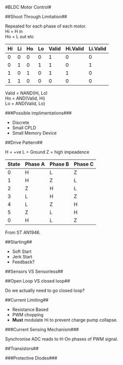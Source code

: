 #BLDC Motor Control#

##Shoot Through Limitation##

Repeated for each phase of each motor.  
Hi = H in  
Ho = L out etc  

| Hi | Li | Ho | Lo | Valid | Hi.Valid | Li.Valid |  
|----|----|----|----|-------|----------|----------|  
|  0 |  0 |  0 |  0 |     1 |        0 |        0 |  
|  0 |  1 |  0 |  1 |     1 |        0 |        1 |  
|  1 |  0 |  1 |  0 |     1 |        1 |        0 |  
|  1 |  1 |  0 |  0 |     0 |        0 |        0 |  
 
Valid = NAND(Hi, Lo)  
Ho = AND(Valid, Hi)  
Lo = AND(Valid, Lo)  

###Possible implimentations###

- Discrete
- Small CPLD
- Small Memory Device

##Drive Pattern##

H = +ve L = Ground Z = high impeadence  

|State|Phase A | Phase B | Phase C|  
|-----|--------|---------|--------|  
|    0|       H|        L|       Z|  
|    1|       H|        Z|       L|  
|    2|       Z|        H|       L|  
|    3|       L|        H|       Z|  
|    4|       L|        Z|       H|  
|    5|       Z|        L|       H|  
|    0|       H|        L|       Z|  

From ST AN1946.  

##Starting##

- Soft Start
- Jerk Start
- Feedback?

##Sensors VS Sensorless##

##Open Loop VS closed loop##

Do we actually need to go closed loop?

##Current Limiting##

- Resistance Based  
- PWM chopping  
- **Must** modulate Hi to prevent charge pump collapse.  

###Current Sensing Mechanism###

Synchronise ADC reads to H-On phases of PWM signal.

##Transistors##

###Protective Diodes###

